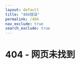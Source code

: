 ```yaml
---
layout: default
title: "404错误"
permalink: /404
nav_exclude: true
search_exclude: true
---
```


# 404 - 网页未找到
